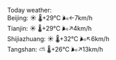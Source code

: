 Today weather:  
Beijing: ☀️   🌡️+29°C 🌬️←7km/h  
Tianjin: ☀️   🌡️+29°C 🌬️↗4km/h  
Shijiazhuang: ☀️   🌡️+32°C 🌬️↖6km/h  
Tangshan: ⛅️  🌡️+26°C 🌬️↗13km/h  
